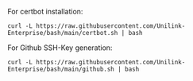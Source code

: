 For certbot installation:

```
curl -L https://raw.githubusercontent.com/Unilink-Enterprise/bash/main/certbot.sh | bash
```



For Github SSH-Key generation:

```
curl -L https://raw.githubusercontent.com/Unilink-Enterprise/bash/main/github.sh | bash
```
